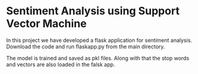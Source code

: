 # Sentiment Analysis using Support Vector Machine

In this project we have developed a flask application for sentiment analysis.
Download the code and run flaskapp.py from the main directory.

The model is trained and saved as pkl files. Along with that the stop words and vectors are also loaded in the falsk app.

